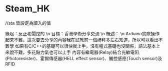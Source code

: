 # Steam_HK

//sta 皆設定為讀入的值

緣起：反正老闆挖的 \n
目標：香港學術分享交流 \n
概述： \n
Arduino實際操作起來不難，這次要去分享的內容我在試教前一個禮拜多左右知道，所以可以看出不難學
如果有C/C++的基礎可以很快就上手，沒有程式基礎也沒關係，語法基本上來說不難，多花點力氣也可以上手
內容有繼電器(Relay)結合光敏電阻(Photoresister)、霍爾傳感器(HELL effect sensor)、觸控感應(Touch sensor)及RFID
